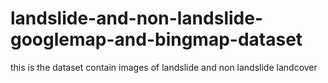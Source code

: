 # landslide-and-non-landslide-googlemap-and-bingmap-dataset
this is the dataset contain images of landslide and non landslide landcover
